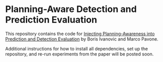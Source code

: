 # Planning-Aware Detection and Prediction Evaluation

This repository contains the code for [Injecting Planning-Awareness into Prediction and Detection Evaluation](https://arxiv.org/abs/2110.03270) by Boris Ivanovic and Marco Pavone.

Additional instructions for how to install all dependencies, set up the repository, and re-run experiments from the paper will be posted soon.
